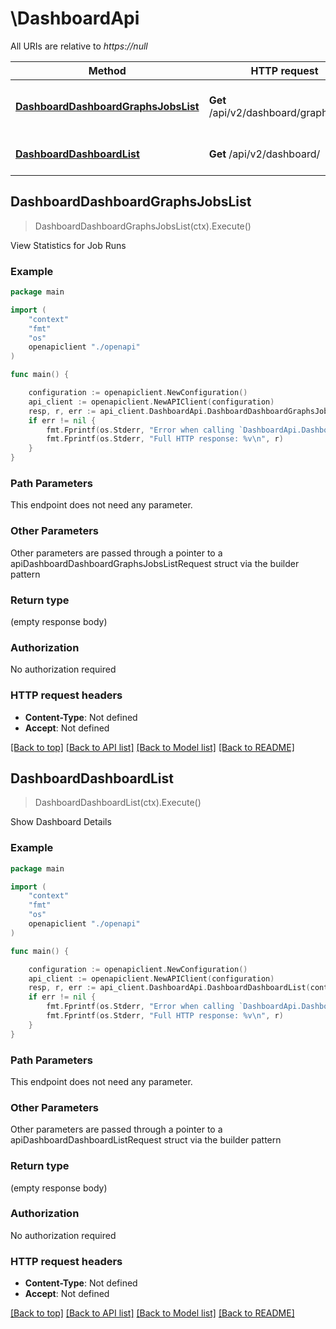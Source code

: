 # \DashboardApi

All URIs are relative to *https://null*

Method | HTTP request | Description
------------- | ------------- | -------------
[**DashboardDashboardGraphsJobsList**](DashboardApi.md#DashboardDashboardGraphsJobsList) | **Get** /api/v2/dashboard/graphs/jobs/ |  View Statistics for Job Runs
[**DashboardDashboardList**](DashboardApi.md#DashboardDashboardList) | **Get** /api/v2/dashboard/ | Show Dashboard Details



## DashboardDashboardGraphsJobsList

> DashboardDashboardGraphsJobsList(ctx).Execute()

 View Statistics for Job Runs



### Example

```go
package main

import (
    "context"
    "fmt"
    "os"
    openapiclient "./openapi"
)

func main() {

    configuration := openapiclient.NewConfiguration()
    api_client := openapiclient.NewAPIClient(configuration)
    resp, r, err := api_client.DashboardApi.DashboardDashboardGraphsJobsList(context.Background(), ).Execute()
    if err != nil {
        fmt.Fprintf(os.Stderr, "Error when calling `DashboardApi.DashboardDashboardGraphsJobsList``: %v\n", err)
        fmt.Fprintf(os.Stderr, "Full HTTP response: %v\n", r)
    }
}
```

### Path Parameters

This endpoint does not need any parameter.

### Other Parameters

Other parameters are passed through a pointer to a apiDashboardDashboardGraphsJobsListRequest struct via the builder pattern


### Return type

 (empty response body)

### Authorization

No authorization required

### HTTP request headers

- **Content-Type**: Not defined
- **Accept**: Not defined

[[Back to top]](#) [[Back to API list]](../README.md#documentation-for-api-endpoints)
[[Back to Model list]](../README.md#documentation-for-models)
[[Back to README]](../README.md)


## DashboardDashboardList

> DashboardDashboardList(ctx).Execute()

Show Dashboard Details

### Example

```go
package main

import (
    "context"
    "fmt"
    "os"
    openapiclient "./openapi"
)

func main() {

    configuration := openapiclient.NewConfiguration()
    api_client := openapiclient.NewAPIClient(configuration)
    resp, r, err := api_client.DashboardApi.DashboardDashboardList(context.Background(), ).Execute()
    if err != nil {
        fmt.Fprintf(os.Stderr, "Error when calling `DashboardApi.DashboardDashboardList``: %v\n", err)
        fmt.Fprintf(os.Stderr, "Full HTTP response: %v\n", r)
    }
}
```

### Path Parameters

This endpoint does not need any parameter.

### Other Parameters

Other parameters are passed through a pointer to a apiDashboardDashboardListRequest struct via the builder pattern


### Return type

 (empty response body)

### Authorization

No authorization required

### HTTP request headers

- **Content-Type**: Not defined
- **Accept**: Not defined

[[Back to top]](#) [[Back to API list]](../README.md#documentation-for-api-endpoints)
[[Back to Model list]](../README.md#documentation-for-models)
[[Back to README]](../README.md)

